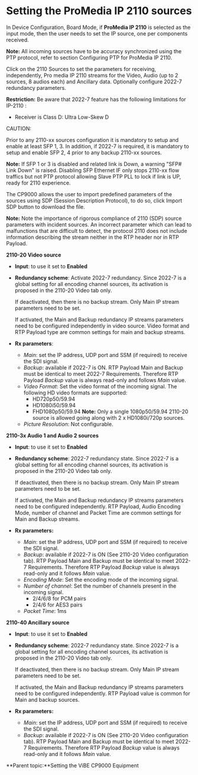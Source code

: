 # Setting the ProMedia IP 2110 sources

In Device Configuration, Board Mode, if **ProMedia IP 2110** is selected as the input mode, then the user needs to set the IP source, one per components received.

**Note:** All incoming sources have to be accuracy synchronized using the PTP protocol, refer to section Configuring PTP for ProMedia IP 2110.

Click on the 2110 Sources to set the parameters for receiving, independently, Pro media IP 2110 streams for the Video, Audio (up to 2 sources, 8 audios each) and Ancillary data. Optionally configure 2022-7 redundancy parameters.

**Restriction:** Be aware that 2022-7 feature has the following limitations for IP-2110 :

* Receiver is Class D: Ultra Low-Skew D

CAUTION:

Prior to any 2110-xx sources configuration it is mandatory to setup and enable at least SFP 1, 3. In addition, if 2022-7 is required, it is mandatory to setup and enable SFP 2, 4 prior to any backup 2110-xx sources.

**Note:** If SFP 1 or 3 is disabled and related link is Down, a warning "SFP# Link Down" is raised. Disabling SFP Ethernet IF only stops 2110-xx flow traffics but not PTP protocol allowing Slave PTP PLL to lock if link is UP, ready for 2110 experience.

The CP9000 allows the user to import predefined parameters of the sources using SDP (Session Description Protocol), to do so, click Import SDP button to download the file.

**Note:** Note the importance of rigorous compliance of 2110 (SDP) source parameters with incident sources. An incorrect parameter which can lead to malfunctions that are difficult to detect, the protocol 2110 does not include information describing the stream neither in the RTP header nor in RTP Payload.

**2110-20 Video source**

* **Input**: to use it set to **Enabled**
*   **Redundancy scheme**: Activate 2022-7 redundancy. Since 2022-7 is a global setting for all encoding channel sources, its activation is proposed in the 2110-20 Video tab only.

    If deactivated, then there is no backup stream. Only Main IP stream parameters need to be set.

    If activated, the Main and Backup redundancy IP streams parameters need to be configured independently in video source. Video format and RTP Payload type are common settings for main and backup streams.
* **Rx parameters**:
  * _Main_: set the IP address, UDP port and SSM (if required) to receive the SDI signal.
  * _Backup_: available if 2022-7 is ON. RTP Payload Main and Backup must be identical to meet 2022-7 Requirements. Therefore RTP Payload _Backup_ value is always read-only and follows _Main_ value.
  * _Video Format_: Set the video format of the incoming signal. The following HD video formats are supported:
    * HD720p50/59.94
    * HD1080i50/59.94
    * FHD1080p50/59.94 **Note:** Only a single 1080p50/59.94 2110-20 source is allowed going along with 2 x HD1080i/720p sources.
  * _Picture Resolution_: Not configurable.

**2110-3x Audio 1 and Audio 2 sources**

* **Input**: to use it set to **Enabled**
*   **Redundancy scheme**: 2022-7 redundancy state. Since 2022-7 is a global setting for all encoding channel sources, its activation is proposed in the 2110-20 Video tab only.

    If deactivated, then there is no backup stream. Only Main IP stream parameters need to be set.

    If activated, the Main and Backup redundancy IP streams parameters need to be configured independently. RTP Payload, Audio Encoding Mode, number of channel and Packet Time are common settings for Main and Backup streams.
* **Rx parameters:**
  * _Main_: set the IP address, UDP port and SSM (if required) to receive the SDI signal.
  * _Backup_: available if 2022-7 is ON (See 2110-20 Video configuration tab). RTP Payload Main and Backup must be identical to meet 2022-7 Requirements. Therefore RTP Payload _Backup_ value is always read-only and it follows _Main_ value.
  * _Encoding Mode_: Set the encoding mode of the incoming signal.
  * _Number of channel_: Set the number of channels present in the incoming signal.
    * 2/4/6/8 for PCM pairs
    * 2/4/6 for AES3 pairs
  * _Packet Time_: 1ms

**2110-40 Ancillary source**

* **Input**: to use it set to **Enabled**
*   **Redundancy scheme**: 2022-7 redundancy state. Since 2022-7 is a global setting for all encoding channel sources, its activation is proposed in the 2110-20 Video tab only.

    If deactivated, then there is no backup stream. Only Main IP stream parameters need to be set.

    If activated, the Main and Backup redundancy IP streams parameters need to be configured independently. RTP Payload value is common for Main and backup sources.
* **Rx parameters:**
  * _Main_: set the IP address, UDP port and SSM (if required) to receive the SDI signal.
  * _Backup_: available if 2022-7 is ON (See 2110-20 Video configuration tab). RTP Payload Main and Backup must be identical to meet 2022-7 Requirements. Therefore RTP Payload _Backup_ value is always read-only and it follows _Main_ value.

**Parent topic:**Setting the ViBE CP9000 Equipment
